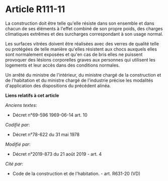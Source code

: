 # Article R111-11

La construction doit être telle qu'elle résiste dans son ensemble et dans chacun de ses éléments à l'effet combiné de son
propre poids, des charges climatiques extrêmes et des surcharges correspondant à son usage normal. 

Les surfaces vitrées doivent être réalisées avec des verres de qualité telle ou protégées de telle manière qu'elles résistent
aux chocs auxquels elles sont normalement exposées et qu'en cas de bris elles ne puissent provoquer des lésions corporelles
graves aux personnes qui utilisent les logements et leur accès dans des conditions normales. 

Un arrêté du ministre de l'intérieur, du ministre chargé de la construction et de l'habitation et du ministre chargé de
l'industrie précise les modalités d'application des dispositions du précédent alinéa.

**Liens relatifs à cet article**

_Anciens textes_:

  - Décret n°69-596 1969-06-14 art. 10

_Codifié par_:

  - Décret n°78-622 du 31 mai 1978

_Modifié par_:

  - Décret n°2019-873 du 21 août 2019 - art. 4

_Cité par_:

  - Code de la construction et de l'habitation. - art. R631-20 (VD)
